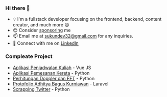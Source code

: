 ### Hi there 👋
- 💡 I'm a fullstack developer focusing on the frontend, backend, content creator, and much more 😄
- 😊 Consider [sponsoring](https://github.com/sponsors/SukunDev) me
- 📫 Email me at sukundev32@gmail.com for any inquiries.
- 🐧 Connect with me on [LinkedIn](https://www.linkedin.com/in/lutfi-ainun-najih)


### Compleate Project
- [Aplikasi Penjadwalan Kuliah](https://github.com/SukunDev/aplikasi-penjadwalan-kuliah) - Vue JS
- [Aplikasi Pemesanan Kereta](https://github.com/SukunDev/aplikasi-pemesanan-kereta) - Python
- [Perhitungan Doppler dan FFT](https://github.com/SukunDev/perhitungan-doppler-dan-fft) - Python
- [Protofolio Adhitya Bagus Kurniawan](https://github.com/SukunDev/protofolio-adhitya-bagus-kurniawan) - Laravel
- [Scrapping Twitter](https://github.com/SukunDev/twitter-scrape) - Python
<!--
**SukunDev/SukunDev** is a ✨ _special_ ✨ repository because its `README.md` (this file) appears on your GitHub profile.

Here are some ideas to get you started:

- 🔭 I’m currently working on ...
- 🌱 I’m currently learning ...
- 👯 I’m looking to collaborate on ...
- 🤔 I’m looking for help with ...
- 💬 Ask me about ...
- 📫 How to reach me: ...
- 😄 Pronouns: ...
- ⚡ Fun fact: ...
-->
